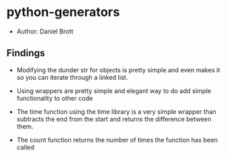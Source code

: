 # python-generators

- Author: Daniel Brott


## Findings

- Modifying the dunder str for objects is pretty simple and even makes it so you can iterate through a linked list.


- Using wrappers are pretty simple and elegant way to do add simple functionality to other code

- The time function using the time library is a very simple wrapper than subtracts the end from the start and returns the difference between them.

- The count function returns the number of times the function has been called